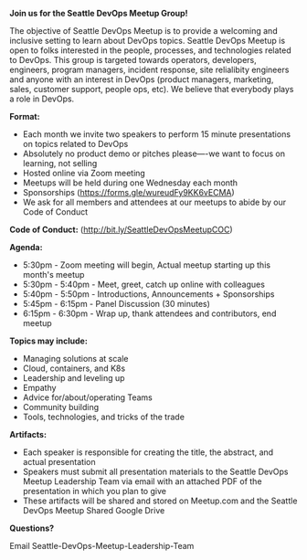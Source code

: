 **Join us for the Seattle DevOps Meetup Group!**

The objective of Seattle DevOps Meetup is to provide a welcoming and inclusive setting to learn about DevOps topics. Seattle DevOps Meetup is open to folks interested in the people, processes, and technologies related to DevOps. This group is targeted towards operators, developers, engineers, program managers, incident response, site relialibity engineers and anyone with an interest in DevOps (product managers, marketing, sales, customer support, people ops, etc). We believe that everybody plays a role in DevOps.

**Format:**
* Each month we invite two speakers to perform 15 minute presentations on topics related to DevOps
* Absolutely no product demo or pitches please—-we want to focus on learning, not selling
* Hosted online via Zoom meeting
* Meetups will be held during one Wednesday each month
* Sponsorships (https://forms.gle/wureudFy9KK6vECMA)
* We ask for all members and attendees at our meetups to abide by our Code of Conduct

**Code of Conduct:** 
(http://bit.ly/SeattleDevOpsMeetupCOC)

**Agenda:**

* 5:30pm - Zoom meeting will begin, Actual meetup starting up this month's meetup
* 5:30pm - 5:40pm - Meet, greet, catch up online with colleagues
* 5:40pm - 5:50pm - Introductions, Announcements + Sponsorships
* 5:45pm - 6:15pm - Panel Discussion (30 minutes)
* 6:15pm - 6:30pm - Wrap up, thank attendees and contributors, end meetup

**Topics may include:**

* Managing solutions at scale
* Cloud, containers, and K8s
* Leadership and leveling up
* Empathy
* Advice for/about/operating Teams
* Community building
* Tools, technologies, and tricks of the trade

**Artifacts:**

* Each speaker is responsible for creating the title, the abstract, and actual presentation
* Speakers must submit all presentation materials to the Seattle DevOps Meetup Leadership Team via email with an attached PDF of the presentation in which you plan to give
* These artifacts will be shared and stored on Meetup.com and the Seattle DevOps Meetup Shared Google Drive

**Questions?**

Email Seattle-DevOps-Meetup-Leadership-Team
